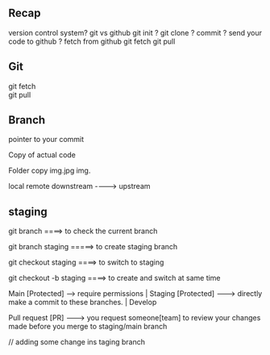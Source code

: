 ## Recap 

version control system?
git  vs github
git init ?
git clone ?
commit ?
send your code to github ?
fetch from github 
git fetch 
git pull 


## Git

git fetch  
git pull 





## Branch  

pointer to your commit 


Copy of actual code 


Folder        copy
img.jpg       img.


local           remote
downstream ----> upstream 
## staging 

git branch ====> to check the current branch

git branch staging =====> to create staging branch 

git checkout staging ====> to switch to staging 

git checkout -b staging ====> to create and switch at same time 



Main   [Protected]    --> require permissions
|
Staging  [Protected]  ---> directly make a commit to these branches.
|
Develop


Pull request [PR] ---> you request someone[team] to review your changes made before you merge 
to staging/main branch 
     


// adding some change ins taging branch























